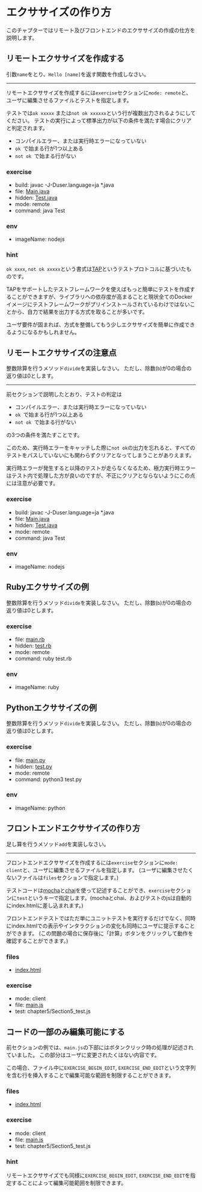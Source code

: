 # エクササイズの作り方
このチャプターではリモート及びフロントエンドのエクササイズの作成の仕方を説明します。

## リモートエクササイズを作成する
引数`name`をとり、`Hello [name]`を返す関数を作成しなさい。

---
リモートエクササイズを作成するには`exercise`セクションに`mode: remote`と、ユーザに編集させるファイルとテストを指定します。

テストでは`ok xxxxx` または`not ok xxxxxx`という行が複数出力されるようにしてください。
テストの実行によって標準出力が以下の条件を満たす場合にクリアと判定されます。

- コンパイルエラー、または実行時エラーになっていない
- `ok `で始まる行が1つ以上ある
- `not ok `で始まる行がない

### exercise

- build: javac -J-Duser.language=ja *.java
- file: [Main.java](chapter5/Section1_Main.java)
- hidden: [Test.java](chapter5/Section1_Test.java)
- mode: remote
- command: java Test

### env

- imageName: nodejs

### hint
`ok xxxx`, `not ok xxxxx`という書式は[TAP](https://testanything.org/)というテストプロトコルに基づいたものです。

TAPをサポートしたテストフレームワークを使えばもっと簡単にテストを作成することができますが、ライブラリへの依存度が高まることと現状全てのDockerイメージにテストフレームワークがプリインストールされているわけではないことから、自力で結果を出力する方式を取ることが多いです。

ユーザ要件が固まれば、方式を整備してもう少しエクササイズを簡単に作成できるようになるかもしれません。

## リモートエクササイズの注意点
整数除算を行うメソッド`divide`を実装しなさい。
ただし、除数(`b`)が0の場合の返り値は0とします。

---
前セクションで説明したとおり、テストの判定は

- コンパイルエラー、または実行時エラーになっていない
- `ok `で始まる行が1つ以上ある
- `not ok `で始まる行がない

の3つの条件を満たすことです。

このため、実行時エラーをキャッチした際に`not ok`の出力を忘れると、すべてのテストをパスしていないにも関わらずクリアとなってしまうことがありえます。

実行時エラーが発生すると以降のテストが走らなくなるため、極力実行時エラーはテスト内で処理した方が良いのですが、不正にクリアとならないようにこの点には注意が必要です。


### exercise

- build: javac -J-Duser.language=ja *.java
- file: [Main.java](chapter5/Section2_Main.java)
- hidden: [Test.java](chapter5/Section2_Test.java)
- mode: remote
- command: java Test

### env

- imageName: nodejs

## Rubyエクササイズの例
整数除算を行うメソッド`divide`を実装しなさい。
ただし、除数(`b`)が0の場合の返り値は0とします。

### exercise

- file: [main.rb](chapter5/Section3_main.rb)
- hidden: [test.rb](chapter5/Section3_test.rb)
- mode: remote
- command: ruby test.rb

### env

- imageName: ruby

## Pythonエクササイズの例
整数除算を行うメソッド`divide`を実装しなさい。
ただし、除数(`b`)が0の場合の返り値は0とします。

### exercise

- file: [main.py](chapter5/Section4_main.py)
- hidden: [test.py](chapter5/Section4_test.py)
- mode: remote
- command: python3 test.py

### env

- imageName: python

## フロントエンドエクササイズの作り方
足し算を行うメソッド`add`を実装しなさい。

---
フロントエンドエクササイズを作成するには`exercise`セクションに`mode: client`と、ユーザに編集させるファイルを指定します。
(ユーザに編集させたくないファイルは`files`セクションで指定します。)

テストコードは[mocha](https://mochajs.org/)と[chai](http://www.chaijs.com/)を使って記述することができ、`exercise`セクションに`test`というキーで指定します。(mochaとchai、およびテストのjsは自動的にindex.htmlに差し込まれます。)

フロントエンドテストではただ単にユニットテストを実行するだけでなく、同時にindex.htmlでの表示やインタラクションの変化も同時にユーザに提示することができます。
(この問題の場合に保存後に「計算」ボタンをクリックして動作を確認することができます。)


### files
- [index.html](chapter5/Section5_index.html)

### exercise
- mode: client
- file: [main.js](chapter5/Section5_main.js)
- test: chapter5/Section5_test.js

## コードの一部のみ編集可能にする
前セクションの例では、`main.js`の下部にはボタンクリック時の処理が記述されていました。
この部分はユーザに変更されたくはない内容です。

この場合、ファイル中に`EXERCISE_BEGIN_EDIT`, `EXERCISE_END_EDIT`という文字列を含む行を挿入することで編集可能な範囲を制限することができます。


### files
- [index.html](chapter5/Section5_index.html)

### exercise
- mode: client
- file: [main.js](chapter5/Section6_main.js)
- test: chapter5/Section5_test.js

### hint
リモートエクササイズでも同様に`EXERCISE_BEGIN_EDIT`, `EXERCISE_END_EDIT`を指定することによって編集可能範囲を制限できます。

